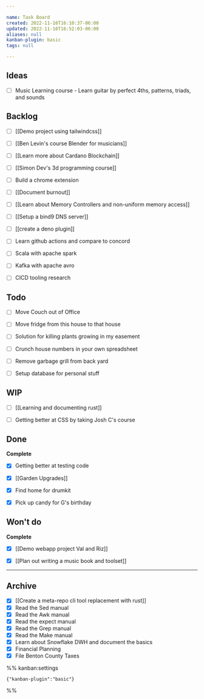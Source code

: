```yaml
---

name: Task Board
created: 2022-11-16T16:10:37-06:00
updated: 2022-11-16T16:52:03-06:00
aliases: null
kanban-plugin: basic
tags: null

---
```


## Ideas

- [ ] Music Learning course - Learn guitar by perfect 4ths, patterns, triads, and sounds


## Backlog

- [ ] [[Demo project using tailwindcss]]
- [ ] [[Ben Levin's course  Blender for musicians]]
- [ ] [[Learn more about Cardano Blockchain]]
- [ ] [[Simon Dev's 3d programming course]]
- [ ] Build a chrome extension
- [ ] [[Document burnout]]
- [ ] [[Learn about Memory Controllers and non-uniform memory access]]
- [ ] [[Setup a bind9 DNS server]]
- [ ] [[create a deno plugin]]
- [ ] Learn github actions and compare to concord
- [ ] Scala with apache spark
- [ ] Kafka with apache avro
- [ ] CICD tooling research


## Todo

- [ ] Move Couch out of Office
- [ ] Move fridge from this house to that house
- [ ] Solution for killing plants growing in my easement
- [ ] Crunch house numbers in your own spreadsheet
- [ ] Remove garbage grill from back yard
- [ ] Setup database for personal stuff


## WIP

- [ ] [[Learning and documenting rust]]
- [ ] Getting better at CSS by taking Josh C's course


## Done

**Complete**
- [x] Getting better at testing code
- [x] [[Garden Upgrades]]
- [x] Find home for drumkit
- [x] Pick up candy for G's birthday


## Won't do

**Complete**
- [x] [[Demo webapp project Val and Riz]]
- [x] [[Plan out writing a music book and toolset]]


***

## Archive

- [x] [[Create a meta-repo cli tool replacement with rust]]
- [x] Read the Sed manual
- [x] Read the Awk manual
- [x] Read the expect manual
- [x] Read the Grep manual
- [x] Read the Make manual
- [x] Learn about Snowflake DWH and document the basics
- [x] Financial Planning
- [x] File Benton County Taxes

%% kanban:settings
```
{"kanban-plugin":"basic"}
```
%%